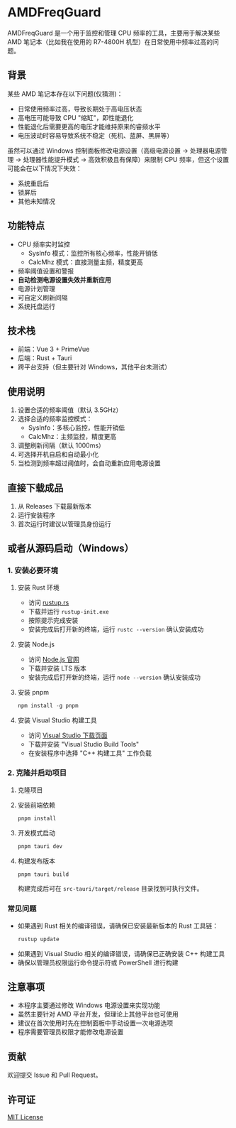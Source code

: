 # AMDFreqGuard

AMDFreqGuard 是一个用于监控和管理 CPU 频率的工具，主要用于解决某些 AMD 笔记本（比如我在使用的 R7-4800H 机型）在日常使用中频率过高的问题。

## 背景

某些 AMD 笔记本存在以下问题(仅猜测)：
- 日常使用频率过高，导致长期处于高电压状态
- 高电压可能导致 CPU "缩缸"，即性能退化
- 性能退化后需要更高的电压才能维持原来的睿频水平
- 电压波动时容易导致系统不稳定（死机、蓝屏、黑屏等）

虽然可以通过 Windows 控制面板修改电源设置（高级电源设置 -> 处理器电源管理 -> 处理器性能提升模式 -> 高效积极且有保障）来限制 CPU 频率，但这个设置可能会在以下情况下失效：
- 系统重启后
- 锁屏后
- 其他未知情况

## 功能特点

- CPU 频率实时监控
  - SysInfo 模式：监控所有核心频率，性能开销低
  - CalcMhz 模式：直接测量主频，精度更高
- 频率阈值设置和警报
- **自动检测电源设置失效并重新应用**
- 电源计划管理
- 可自定义刷新间隔
- 系统托盘运行

## 技术栈

- 前端：Vue 3 + PrimeVue
- 后端：Rust + Tauri
- 跨平台支持（但主要针对 Windows，其他平台未测试）

## 使用说明

1. 设置合适的频率阈值（默认 3.5GHz）
2. 选择合适的频率监控模式：
   - SysInfo：多核心监控，性能开销低
   - CalcMhz：主频监控，精度更高
3. 调整刷新间隔（默认 1000ms）
4. 可选择开机自启和自动最小化
5. 当检测到频率超过阈值时，会自动重新应用电源设置

## 直接下载成品

1. 从 Releases 下载最新版本
2. 运行安装程序
3. 首次运行时建议以管理员身份运行

## 或者从源码启动（Windows）

### 1. 安装必要环境

1. 安装 Rust 环境
   - 访问 [rustup.rs](https://rustup.rs/)
   - 下载并运行 `rustup-init.exe`
   - 按照提示完成安装
   - 安装完成后打开新的终端，运行 `rustc --version` 确认安装成功

2. 安装 Node.js
   - 访问 [Node.js 官网](https://nodejs.org/)
   - 下载并安装 LTS 版本
   - 安装完成后打开新的终端，运行 `node --version` 确认安装成功

3. 安装 pnpm
   ```powershell
   npm install -g pnpm
   ```

4. 安装 Visual Studio 构建工具
   - 访问 [Visual Studio 下载页面](https://visualstudio.microsoft.com/downloads/)
   - 下载并安装 "Visual Studio Build Tools"
   - 在安装程序中选择 "C++ 构建工具" 工作负载

### 2. 克隆并启动项目

1. 克隆项目

2. 安装前端依赖
   ```powershell
   pnpm install
   ```

3. 开发模式启动
   ```powershell
   pnpm tauri dev
   ```

4. 构建发布版本
   ```powershell
   pnpm tauri build
   ```
   构建完成后可在 `src-tauri/target/release` 目录找到可执行文件。

### 常见问题

- 如果遇到 Rust 相关的编译错误，请确保已安装最新版本的 Rust 工具链：
  ```powershell
  rustup update
  ```
- 如果遇到 Visual Studio 相关的编译错误，请确保已正确安装 C++ 构建工具
- 确保以管理员权限运行命令提示符或 PowerShell 进行构建

## 注意事项

- 本程序主要通过修改 Windows 电源设置来实现功能
- 虽然主要针对 AMD 平台开发，但理论上其他平台也可使用
- 建议在首次使用时先在控制面板中手动设置一次电源选项
- 程序需要管理员权限才能修改电源设置

## 贡献

欢迎提交 Issue 和 Pull Request。

## 许可证

[MIT License](LICENSE)
